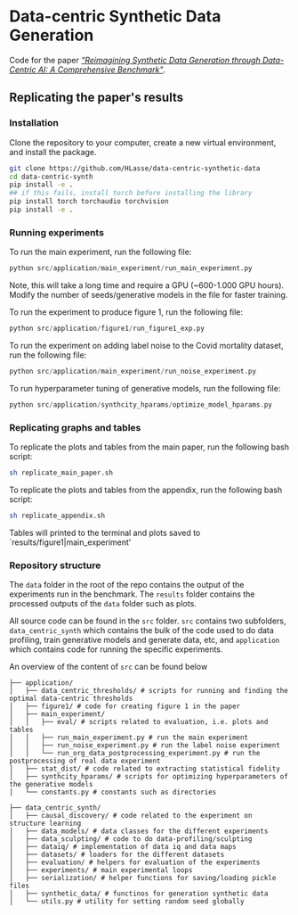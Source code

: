 # Data-centric Synthetic Data Generation

Code for the paper [*"Reimagining Synthetic Data Generation through Data-Centric AI: A Comprehensive Benchmark"*](https://neurips.cc/virtual/2023/poster/73527).


## Replicating the paper's results


### Installation
Clone the repository to your computer, create a new virtual environment, and install the package.


```bash
git clone https://github.com/HLasse/data-centric-synthetic-data
cd data-centric-synth
pip install -e .
## if this fails, install torch before installing the library
pip install torch torchaudio torchvision
pip install -e .
```

### Running experiments

To run the main experiment, run the following file:

```python
python src/application/main_experiment/run_main_experiment.py
```

Note, this will take a long time and require a GPU (~600-1.000 GPU hours). 
Modify the number of seeds/generative models in the file for faster training.


To run the experiment to produce figure 1, run the following file:

```python
python src/application/figure1/run_figure1_exp.py
```


To run the experiment on adding label noise to the Covid mortality dataset, run the following file:

```python
python src/application/main_experiment/run_noise_experiment.py
```

To run hyperparameter tuning of generative models, run the following file:

```python
python src/application/synthcity_hparams/optimize_model_hparams.py
```


### Replicating graphs and tables

To replicate the plots and tables from the main paper, run the following bash script:

```bash
sh replicate_main_paper.sh
```

To replicate the plots and tables from the appendix, run the following bash script:

```bash
sh replicate_appendix.sh
```

Tables will printed to the terminal and plots saved to `results/figure1|main_experiment'



### Repository structure
The `data` folder in the root of the repo contains the output of the experiments run in the benchmark. The `results` folder contains the processed outputs of the `data` folder such as plots.

All source code can be found in the `src` folder. `src` contains two subfolders, `data_centric_synth` which contains the bulk of the code used to do data profiling, train generative models and generate data, etc, and `application` which contains code for running the specific experiments.

An overview of the content of `src` can be found below

```
├── application/
│   ├── data_centric_thresholds/ # scripts for running and finding the optimal data-centric thresholds
│   ├── figure1/ # code for creating figure 1 in the paper
│   ├── main_experiment/
│   │   ├── eval/ # scripts related to evaluation, i.e. plots and tables
│   │   ├── run_main_experiment.py # run the main experiment
│   │   ├── run_noise_experiment.py # run the label noise experiment
│   │   └── run_org_data_postprocessing_experiment.py # run the postprocessing of real data experiment
│   ├── stat_dist/ # code related to extracting statistical fidelity
│   ├── synthcity_hparams/ # scripts for optimizing hyperparameters of the generative models
│   └── constants.py # constants such as directories

├── data_centric_synth/
│   ├── causal_discovery/ # code related to the experiment on structure learning
│   ├── data_models/ # data classes for the different experiments
│   ├── data_sculpting/ # code to do data-profiling/sculpting
│   ├── dataiq/ # implementation of data iq and data maps
│   ├── datasets/ # loaders for the different datasets
│   ├── evaluation/ # helpers for evaluation of the experiments
│   ├── experiments/ # main experimental loops
│   ├── serialization/ # helper functions for saving/loading pickle files
│   ├── synthetic_data/ # functinos for generation synthetic data
│   └── utils.py # utility for setting random seed globally
```



